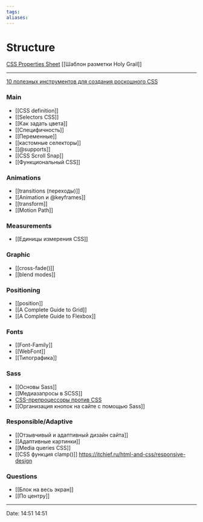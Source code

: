 ```yaml
---
tags: 
aliases: 
---
```


# Structure
[CSS Properties Sheet](https://docs.google.com/spreadsheets/d/1-pca7hev_jizbaKW1ns13kvHFQUz6R1rz7SyXg8dQAQ/edit#gid=0)
[[Шаблон разметки Holy Grail]]

---
[10 полезных инструментов для создания роскошного CSS](https://thecode.media/easy-css/)


### Main
- [[CSS definition]]
- [[Selectors CSS]]
- [[Как задать цвета]]
- [[Специфичность]]
- [[Переменные]]
- [[кастомные селекторы]]
- [[@supports]]
- [[CSS Scroll Snap]]
- [[Функциональный CSS]]
### Animations
- [[transitions (переходы)]]
- [[Animation и @keyframes]]
- [[transform]]
- [[Motion Path]]
### Measurements
- [[Единицы измерения CSS]]
### Graphic
- [[cross-fade()]]
- [[blend modes]]
### Positioning
- [[position]]
 - [[A Complete Guide to Grid]]
 - [[A Complete Guide to Flexbox]]
### Fonts
- [[Font-Family]]
- [[WebFont]]
- [[Типографика]]
### Sass
- [[Основы Sass]]
- [[Медиазапросы в SCSS]]
- [CSS-препроцессоры против CSS](https://nicothin.pro/page/css-preprocessors)
- [[Организация кнопок на сайте с помощью Sass]]
### Responsible/Adaptive
- [[Отзывчивый и адаптивный дизайн сайта]]
- [[Адаптивные картинки]]
- [[Media queries CSS]]
- [[CSS функция clamp()]]
https://itchief.ru/html-and-css/responsive-design

### Questions
- [[Блок на весь экран]]
- [[По центру]]


---
Date: 14:51 14:51
